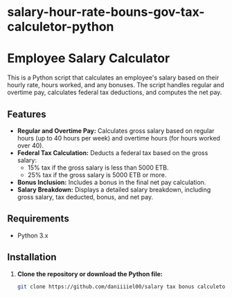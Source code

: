 # salary-hour-rate-bouns-gov-tax-calculetor-python
# Employee Salary Calculator

This is a Python script that calculates an employee's salary based on their hourly rate, hours worked, and any bonuses. The script handles regular and overtime pay, calculates federal tax deductions, and computes the net pay.

## Features

- **Regular and Overtime Pay:** Calculates gross salary based on regular hours (up to 40 hours per week) and overtime hours (for hours worked over 40).
- **Federal Tax Calculation:** Deducts a federal tax based on the gross salary:
  - 15% tax if the gross salary is less than 5000 ETB.
  - 25% tax if the gross salary is 5000 ETB or more.
- **Bonus Inclusion:** Includes a bonus in the final net pay calculation.
- **Salary Breakdown:** Displays a detailed salary breakdown, including gross salary, tax deducted, bonus, and net pay.

## Requirements

- Python 3.x

## Installation

1. **Clone the repository or download the Python file:**
   ```bash
   git clone https://github.com/daniiiiel00/salary tax bonus calculetor.git

